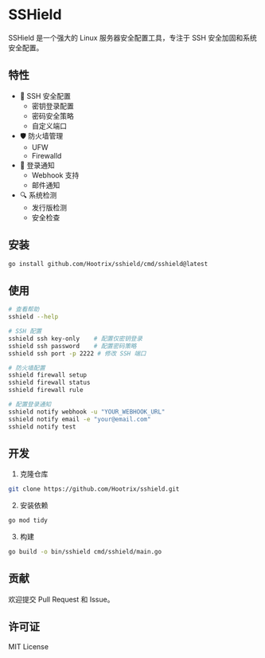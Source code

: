 # SSHield

SSHield 是一个强大的 Linux 服务器安全配置工具，专注于 SSH 安全加固和系统安全配置。

## 特性

- 🔐 SSH 安全配置
  - 密钥登录配置
  - 密码安全策略
  - 自定义端口
- 🛡️ 防火墙管理
  - UFW
  - Firewalld
- 📧 登录通知
  - Webhook 支持
  - 邮件通知
- 🔍 系统检测
  - 发行版检测
  - 安全检查

## 安装

```bash
go install github.com/Hootrix/sshield/cmd/sshield@latest
```

## 使用

```bash
# 查看帮助
sshield --help

# SSH 配置
sshield ssh key-only    # 配置仅密钥登录
sshield ssh password    # 配置密码策略
sshield ssh port -p 2222 # 修改 SSH 端口

# 防火墙配置
sshield firewall setup
sshield firewall status
sshield firewall rule

# 配置登录通知
sshield notify webhook -u "YOUR_WEBHOOK_URL"
sshield notify email -e "your@email.com"
sshield notify test
```

## 开发

1. 克隆仓库
```bash
git clone https://github.com/Hootrix/sshield.git
```

2. 安装依赖
```bash
go mod tidy
```

3. 构建
```bash
go build -o bin/sshield cmd/sshield/main.go
```

## 贡献

欢迎提交 Pull Request 和 Issue。

## 许可证

MIT License
